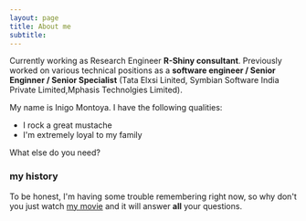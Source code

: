 ```yaml
---
layout: page
title: About me
subtitle:
---
```


<div id="aboutme-section">

<p class="about-text">
<span class="fa fa-briefcase about-icon"></span>
Currently working as Research Engineer <strong>R-Shiny consultant</strong>. Previously worked on various technical positions as a <strong>software engineer / Senior Enginner / Senior Specialist</strong> (Tata Elxsi Linited, Symbian Software India Private Limited,Mphasis Technolgies Limited).
</p>


My name is Inigo Montoya. I have the following qualities:

- I rock a great mustache
- I'm extremely loyal to my family

What else do you need?

### my history

To be honest, I'm having some trouble remembering right now, so why don't you just watch [my movie](http://en.wikipedia.org/wiki/The_Princess_Bride_%28film%29) and it will answer **all** your questions.

